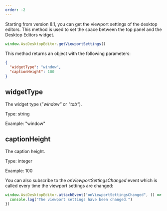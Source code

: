 ```yaml
---
order: -2
---
```


Starting from version 8.1, you can get the viewport settings of the desktop editors. This method is used to set the space between the top panel and the Desktop Editors widget.

``` javascript
window.AscDesktopEditor.getViewportSettings()
```

This method returns an object with the following parameters:

``` json
{ 
  "widgetType": "window",
  "captionHeight": 100
}
```

## widgetType

The widget type (*"window"* or *"tab"*).

Type: string

Example: "window"

## captionHeight

The caption height.

Type: integer

Example: 100

You can also subscribe to the *onViewportSettingsChanged* event which is called every time the viewport settings are changed:

``` javascript
window.AscDesktopEditor.attachEvent("onViewportSettingsChanged", () => {
  console.log("The viewport settings have been changed.")
})
```

